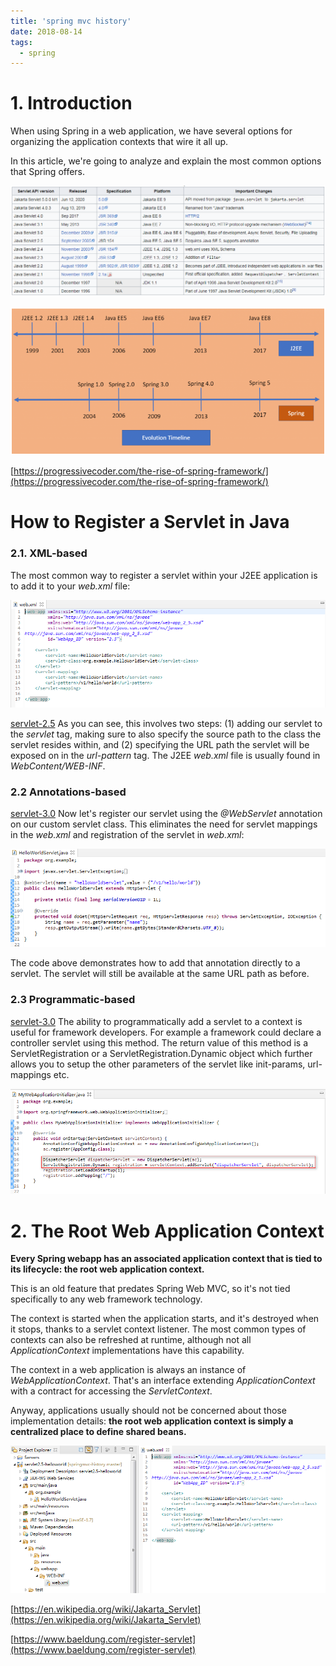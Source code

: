 ```yaml
---
title: 'spring mvc history'
date: 2018-08-14
tags:
  - spring
---
```


# **1. Introduction**

When using Spring in a web application, we have several options for organizing the application contexts that wire it all up.

In this article, we're going to analyze and explain the most common options that Spring offers.

![image-20210901140126970](../images/image-20210901140126970.png)

![image-20210901141009993](../images/image-20210901141009993.png)

[https://progressivecoder.com/the-rise-of-spring-framework/](https://progressivecoder.com/the-rise-of-spring-framework/)

# How to Register a Servlet in Java

### **2.1. XML-based**

The most common way to register a servlet within your J2EE application is to add it to your *web.xml* file:

![image-20210901142230421](../images/image-20210901142230421.png)

[servlet-2.5](https://download.oracle.com/otn-pub/jcp/servlet-2.5-mrel2-eval-oth-JSpec/servlet-2_5-mrel2-spec.pdf) As you can see, this involves two steps: (1) adding our servlet to the *servlet* tag, making sure to also specify the source path to the class the servlet resides within, and (2) specifying the URL path the servlet will be exposed on in the *url-pattern* tag. The J2EE *web.xml* file is usually found in *WebContent/WEB-INF*.

### **2.2 Annotations-based**

[servlet-3.0](https://download.oracle.com/otn-pub/jcp/servlet-3.0-fr-oth-JSpec/servlet-3_0-final-spec.pdf) Now let's register our servlet using the *@WebServlet* annotation on our custom servlet class. This eliminates the need for servlet mappings in the *web.xml* and registration of the servlet in *web.xml*:

![image-20210901142142484](../images/image-20210901142142484.png)

The code above demonstrates how to add that annotation directly to a servlet. The servlet will still be available at the same URL path as before.

### 2.3 **Programmatic-based**

[servlet-3.0](https://download.oracle.com/otn-pub/jcp/servlet-3.0-fr-oth-JSpec/servlet-3_0-final-spec.pdf) The ability to programmatically add a servlet to a context is useful for framework developers. For example a framework could declare a controller servlet using this method. The return value of this method is a ServletRegistration or a ServletRegistration.Dynamic object which further allows you to setup the other parameters of the servlet like init-params, url-mappings etc.

![image-20210901143212929](../images/image-20210901143212929.png)

# **2. The Root Web Application Context**

**Every Spring webapp has an associated application context that is tied to its lifecycle: the root web application context.**

This is an old feature that predates Spring Web MVC, so it's not tied specifically to any web framework technology.

The context is started when the application starts, and it's destroyed when it stops, thanks to a servlet context listener. The most common types of contexts can also be refreshed at runtime, although not all *ApplicationContext* implementations have this capability.

The context in a web application is always an instance of *WebApplicationContext*. That's an interface extending *ApplicationContext* with a contract for accessing the *ServletContext*.

Anyway, applications usually should not be concerned about those implementation details: **the root web application context is simply a centralized place to define shared beans.**

![image-20210827132252578](../images/image-20210827132252578.png)











[https://en.wikipedia.org/wiki/Jakarta_Servlet](https://en.wikipedia.org/wiki/Jakarta_Servlet)

[https://www.baeldung.com/register-servlet](https://www.baeldung.com/register-servlet)

